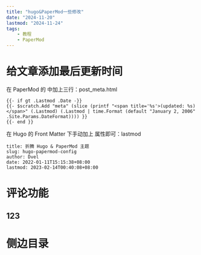 ```yaml
---
title: "hugo&PaperMod一些修改"
date: "2024-11-20"
lastmod: "2024-11-24"
tags: 
    - 教程
    - PaperMod
---
```


# 给文章添加最后更新时间
在 PaperMod 的 中加上三行：post_meta.html
~~~
{{- if gt .Lastmod .Date -}}
{{- $scratch.Add "meta" (slice (printf "<span title='%s'>(updated: %s)</span>" (.Lastmod) (.Lastmod | time.Format (default "January 2, 2006" .Site.Params.DateFormat)))) }}
{{- end }}
~~~

在 Hugo 的 Front Matter 下手动加上 属性即可：lastmod

~~~
title: 折腾 Hugo & PaperMod 主题
slug: hugo-papermod-config
author: Dvel
date: 2022-01-11T15:15:38+08:00
lastmod: 2023-02-14T00:40:08+08:00
~~~

# 评论功能
## 123
# 侧边目录
 
